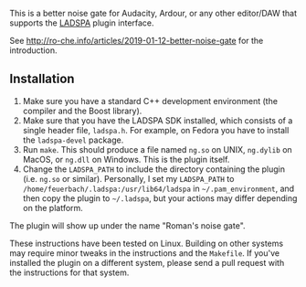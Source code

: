 This is a better noise gate for Audacity, Ardour, or any other editor/DAW that supports the
[LADSPA](https://www.ladspa.org/) plugin interface.

See <http://ro-che.info/articles/2019-01-12-better-noise-gate> for the
introduction.

## Installation

1. Make sure you have a standard C++ development environment (the compiler and
   the Boost library).
1. Make sure that you have the LADSPA SDK installed, which consists of a single
   header file, `ladspa.h`. For example, on Fedora you have to install the
   `ladspa-devel` package.
1. Run `make`. This should produce a file named `ng.so` on UNIX, `ng.dylib` on
   MacOS, or `ng.dll` on Windows. This is the plugin itself.
1. Change the `LADSPA_PATH` to include the directory containing the plugin (i.e.
   `ng.so` or similar). Personally, I set my `LADSPA_PATH` to
   `/home/feuerbach/.ladspa:/usr/lib64/ladspa` in `~/.pam_environment`, and then
   copy the plugin to `~/.ladspa`, but your actions may differ depending on the
   platform.

The plugin will show up under the name "Roman's noise gate".

These instructions have been tested on Linux. Building on other systems
may require minor tweaks in the instructions and the `Makefile`. If you've
installed the plugin on a different system, please send a pull request with the
instructions for that system.
